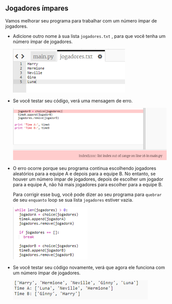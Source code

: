 ## Jogadores ímpares

Vamos melhorar seu programa para trabalhar com um número ímpar de jogadores.

+ Adicione outro nome à sua lista `jogadores.txt` , para que você tenha um número ímpar de jogadores.
    
    ![screenshot](images/team-luna.png)

+ Se você testar seu código, verá uma mensagem de erro.
    
    ![captura de tela](images/team-error.png)

+ O erro ocorre porque seu programa continua escolhendo jogadores aleatórios para a equipe A e depois para a equipe B. No entanto, se houver um número ímpar de jogadores, depois de escolher um jogador para a equipe A, não há mais jogadores para escolher para a equipe B.
    
    Para corrigir esse bug, você pode dizer ao seu programa para `quebrar` de seu `enquanto` loop se sua lista `jogadores` estiver vazia.
    
    ![screenshot](images/team-fix.png)

+ Se você testar seu código novamente, verá que agora ele funciona com um número ímpar de jogadores.
    
    ![captura de tela](images/team-fix-test.png)